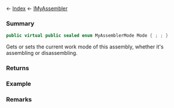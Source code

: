 ← [Index](Api-Index) ← [IMyAssembler](Sandbox.ModAPI.Ingame.IMyAssembler)

### Summary

```csharp
public virtual public sealed enum MyAssemblerMode Mode { ; ; }
```

Gets or sets the current work mode of this assembly, whether it's assembling or disassembling.

### Returns

### Example

### Remarks

